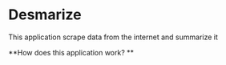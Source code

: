 # Desmarize
This application scrape data from the internet and summarize it


**How does this application work? **

